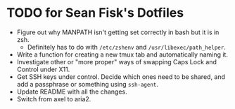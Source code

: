 TODO for Sean Fisk's Dotfiles
=============================

* Figure out why MANPATH isn't getting set correctly in bash but it is in zsh.
    * Definitely has to do with `/etc/zshenv` and `/usr/libexec/path_helper`.
* Write a function for creating a new tmux tab and automatically naming it.
* Investigate other or "more proper" ways of swapping Caps Lock and
  Control under X11.
* Get SSH keys under control. Decide which ones need to be shared, and
  add a passphrase or something using `ssh-agent`.
* Update README with all the changes.
* Switch from axel to aria2.
